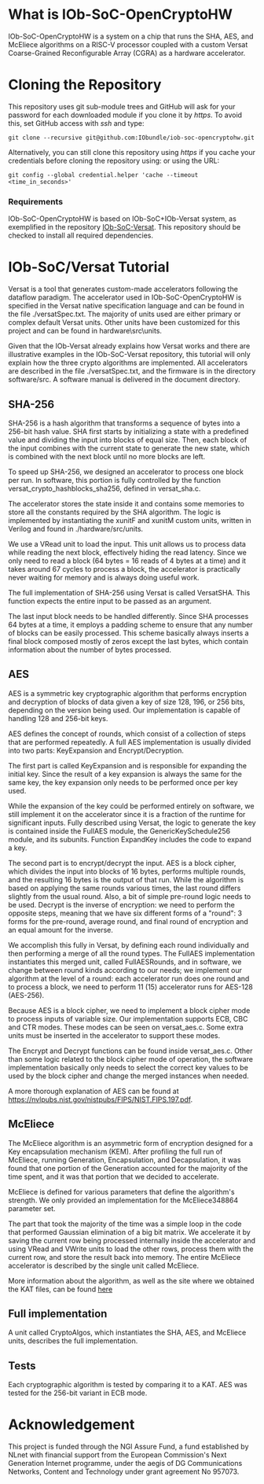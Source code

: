 # What is IOb-SoC-OpenCryptoHW

IOb-SoC-OpenCryptoHW is a system on a chip that runs the SHA, AES, and McEliece algorithms on a RISC-V processor coupled with a custom Versat Coarse-Grained Reconfigurable Array (CGRA) as a hardware accelerator.

# Cloning the Repository

This repository uses git sub-module trees and GitHub will ask for your password for each downloaded module if you clone it by *https*. To avoid this, set GitHub access with *ssh* and type:

```
git clone --recursive git@github.com:IObundle/iob-soc-opencryptohw.git
```

Alternatively, you can still clone this repository using *https* if you cache
your credentials before cloning the repository using: or using the URL:
```
git config --global credential.helper 'cache --timeout <time_in_seconds>'
```

### Requirements

IOb-SoC-OpenCryptoHW is based on IOb-SoC+IOb-Versat system, as exemplified in
the repository [IOb-SoC-Versat](https://github.com/IObundle/iob-soc-versat). This repository should be checked to install all required
dependencies.


# IOb-SoC/Versat Tutorial

Versat is a tool that generates custom-made accelerators following the dataflow paradigm. The accelerator used in IOb-SoC-OpenCryptoHW is specified in the Versat native specification language and can be found in the file ./versatSpec.txt. The majority of units used are either primary or complex default Versat units. Other units have been customized for this project and can be found in hardware\src\units.

Given that the IOb-Versat already explains how Versat works and there are illustrative examples in the IOb-SoC-Versat repository, this tutorial will only explain how the three crypto algorithms are implemented. All accelerators are described in the file ./versatSpec.txt, and the firmware is in the directory software/src. A software manual is delivered in the document directory.

## SHA-256

SHA-256 is a hash algorithm that transforms a sequence of bytes into a 256-bit hash value. SHA first starts by initializing a state with a predefined value and dividing the input into blocks of equal size. Then, each block of the input combines with the current state to generate the new state, which is combined with the next block until no more blocks are left. 

To speed up SHA-256, we designed an accelerator to process one block per run. In software, this portion is fully controlled by the function versat_crypto_hashblocks_sha256, defined in versat_sha.c. 

The accelerator stores the state inside it and contains some memories to store all the constants required by the SHA algorithm. The logic is implemented by instantiating the xunitF and xunitM custom units, written in Verilog and found in ./hardware/src/units.

We use a VRead unit to load the input. This unit allows us to process data while reading the next block, effectively hiding the read latency. Since we only need to read a block (64 bytes = 16 reads of 4 bytes at a time) and it takes around 67 cycles to process a block, the accelerator is practically never waiting for memory and is always doing useful work.

The full implementation of SHA-256 using Versat is called VersatSHA. This function expects the entire input to be passed as an argument. 

The last input block needs to be handled differently. Since SHA processes 64 bytes at a time, it employs a padding scheme to ensure that any number of blocks can be easily processed. This scheme basically always inserts a final block composed mostly of zeros except the last bytes, which contain information about the number of bytes processed.

## AES

AES is a symmetric key cryptographic algorithm that performs encryption and decryption of blocks of data given a key of size 128, 196, or 256 bits, depending on the version being used. Our implementation is capable of handling 128 and 256-bit keys.

AES defines the concept of rounds, which consist of a collection of steps that are performed repeatedly. A full AES implementation is usually divided into two parts: KeyExpansion and Encrypt/Decryption.

The first part is called KeyExpansion and is responsible for expanding the initial key. Since the result of a key expansion is always the same for the same key, the key expansion only needs to be performed once per key used. 

While the expansion of the key could be performed entirely on software, we still implement it on the accelerator since it is a fraction of the runtime for significant inputs. Fully described using Versat, the logic to generate the key is contained inside the FullAES module, the GenericKeySchedule256 module, and its subunits. Function ExpandKey includes the code to expand a key. 

The second part is to encrypt/decrypt the input. AES is a block cipher, which divides the input into blocks of 16 bytes, performs multiple rounds, and the resulting 16 bytes is the output of that run. While the algorithm is based on applying the same rounds various times, the last round differs slightly from the usual round. Also, a bit of simple pre-round logic needs to be used. Decrypt is the inverse of encryption: we need to perform the opposite steps, meaning that we have six different forms of a "round": 3 forms for the pre-round, average round, and final round of encryption and an equal amount for the inverse.

We accomplish this fully in Versat, by defining each round individually and then performing a merge of all the round types. The FullAES implementation instantiates this merged unit, called FullAESRounds, and in software, we change between round kinds according to our needs; we implement our algorithm at the level of a round: each accelerator run does one round and to process a block, we need to perform 11 (15) accelerator runs for AES-128 (AES-256).

Because AES is a block cipher, we need to implement a block cipher mode to process inputs of variable size. Our implementation supports ECB, CBC and CTR modes. These modes can be seen on versat_aes.c. Some extra units must be inserted in the accelerator to support these modes.

The Encrypt and Decrypt functions can be found inside versat_aes.c. Other than some logic related to the block cipher mode of operation, the software implementation basically only needs to select the correct key values to be used by the block cipher and change the merged instances when needed.

A more thorough explanation of AES can be found at https://nvlpubs.nist.gov/nistpubs/FIPS/NIST.FIPS.197.pdf.

## McEliece

The McEliece algorithm is an asymmetric form of encryption designed for a Key encapsulation mechanism (KEM). After profiling the full run of McEliece, running Generation, Encapsulation, and Decapsulation, it was found that one portion of the Generation accounted for the majority of the time spent, and it was that portion that we decided to accelerate.

McEliece is defined for various parameters that define the algorithm's strength. We only provided an implementation for the McEliece348864 parameter set.

The part that took the majority of the time was a simple loop in the code that performed Gaussian elimination of a big bit matrix. We accelerate it by saving the current row being processed internally inside the accelerator and using VRead and VWrite units to load the other rows, process them with the current row, and store the result back into memory. The entire McEliece accelerator is described by the single unit called McEliece.

More information about the algorithm, as well as the site where we obtained the KAT files, can be found [here](https://classic.mceliece.org/nist.html)

## Full implementation

A unit called CryptoAlgos, which instantiates the SHA, AES, and McEliece units, describes the full implementation.

## Tests

Each cryptographic algorithm is tested by comparing it to a KAT. AES was tested for the 256-bit variant in ECB mode.

# Acknowledgement
This project is funded through the NGI Assure Fund, a fund established by NLnet
with financial support from the European Commission's Next Generation Internet
programme, under the aegis of DG Communications Networks, Content and Technology
under grant agreement No 957073.
